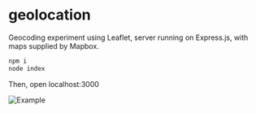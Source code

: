 # geolocation

Geocoding experiment using Leaflet, server running on Express.js, with maps supplied by Mapbox.

```sh
npm i
node index
```

Then, open localhost:3000

![Example](example.gif)
